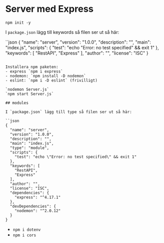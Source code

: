 # Server med Express

`npm init -y`

I ``package.json`` lägg till keywords så filen ser ut så här:

``json
{
  "name": "server",
  "version": "1.0.0",
  "description": "",
  "main": "index.js",
  "scripts": {
    "test": "echo \"Error: no test specified\" && exit 1"
  },
  "keywords": [
    "RestAPI",
    "Express"
  ],
  "author": "",
  "license": "ISC"
}
```

Installera npm paketen:
- express `npm i express`
- nodemon: `npm install -D nodemon`
- eslint: `npm i -D eslint` (frivilligt)

`nodemon Server.js`
`npm start Server.js`

## modules

I `package.json` lägg till type så filen ser ut så här:

``json
{
  "name": "server",
  "version": "1.0.0",
  "description": "",
  "main": "index.js",
  "type": "module",
  "scripts": {
    "test": "echo \"Error: no test specified\" && exit 1"
  },
  "keywords": [
    "RestAPI",
    "Express"
  ],
  "author": "",
  "license": "ISC",
  "dependencies": {
    "express": "^4.17.1"
  },
  "devDependencies": {
    "nodemon": "^2.0.12"
  }
}
```

- `npm i dotenv`
- `npm i cors`
